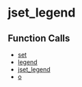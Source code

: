 # jset_legend

## Function Calls
- [set](CSD/kCSD/ica/kCsd1D_ICA/STICA_UTIL/set.md)
- [legend](CSD/kCSD/ica/kCsd1D_ICA/STICA_UTIL/legend.md)
- [jset_legend](jset_legend.md)
- [o](CSD/kCSD/ica/kCsd1D_ICA/STICA_UTIL/o.md)
